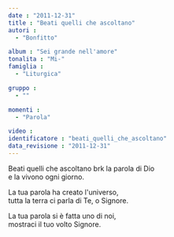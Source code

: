 ```yaml
---
date : "2011-12-31"
title : "Beati quelli che ascoltano"
autori : 
  - "Bonfitto"

album : "Sei grande nell'amore"
tonalita : "Mi-"
famiglia : 
  - "Liturgica"

gruppo : 
  - ""

momenti : 
  - "Parola"

video : 
identificatore : "beati_quelli_che_ascoltano"
data_revisione : "2011-12-31"
---
```

  
  
  
  
  
  
  
  
  
  
  
 Beati quelli che ascoltano brk  la parola di Dio    
e la vivono  ogni giorno.    
  
  
  
La tua parola ha creato l'universo,  
tutta la terra ci parla di Te, o Signore.  
  
  
  
  
La tua parola si è fatta uno di noi,  
mostraci il tuo volto Signore.  
  
  
  
  
  
